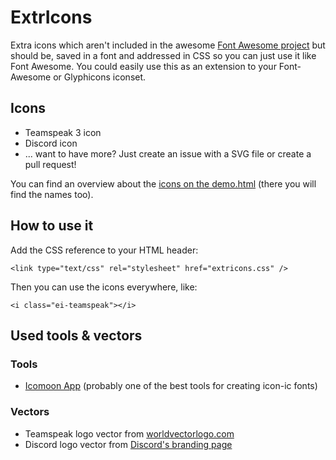 # ExtrIcons
Extra icons which aren't included in the awesome [Font Awesome project](http://fontawesome.io/) but should be, saved in a font and addressed in CSS so you can just use it like Font Awesome.
You could easily use this as an extension to your Font-Awesome or Glyphicons iconset.

## Icons

* Teamspeak 3 icon
* Discord icon
* ... want to have more? Just create an issue with a SVG file or create a pull request!

You can find an overview about the [icons on the demo.html](https://jmgraeffe.github.io/extricons/demo.html) (there you will find the names too).

## How to use it

Add the CSS reference to your HTML header:

    <link type="text/css" rel="stylesheet" href="extricons.css" />

Then you can use the icons everywhere, like:

    <i class="ei-teamspeak"></i>

## Used tools & vectors

### Tools
* [Icomoon App](https://icomoon.io/app/) (probably one of the best tools for creating icon-ic fonts)

### Vectors
* Teamspeak logo vector from [worldvectorlogo.com](https://worldvectorlogo.com/logo/teamspeak-2)
* Discord logo vector from [Discord's branding page](https://discordapp.com/branding)
